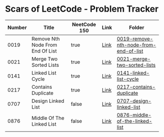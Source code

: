 # Scars of LeetCode - Problem Tracker

| Number | Title | NeetCode 150 | Link | Folder |
| ------ | ----- | ------------ | ---- | ------ |
| 0019 | Remove Nth Node From End Of List | true | [Link](https://leetcode.com/problems/remove-nth-node-from-end-of-list/) | [0019-remove-nth-node-from-end-of-list](0019-remove-nth-node-from-end-of-list) |
| 0021 | Merge Two Sorted Lists | true | [Link](https://leetcode.com/problems/merge-two-sorted-lists/) | [0021-merge-two-sorted-lists](0021-merge-two-sorted-lists) |
| 0141 | Linked List Cycle | true | [Link](https://leetcode.com/problems/linked-list-cycle/) | [0141-linked-list-cycle](0141-linked-list-cycle) |
| 0217 | Contains Duplicate | true | [Link](https://leetcode.com/problems/contains-duplicate/) | [0217-contains-duplicate](0217-contains-duplicate) |
| 0707 | Design Linked List | false | [Link](https://leetcode.com/problems/design-linked-list/) | [0707-design-linked-list](0707-design-linked-list) |
| 0876 | Middle Of The Linked List | false | [Link](https://leetcode.com/problems/middle-of-the-linked-list/) | [0876-middle-of-the-linked-list](0876-middle-of-the-linked-list) |

